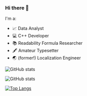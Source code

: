 ### Hi there 👋

I'm a:

- :chart_with_upwards_trend: Data Analyst
- :computer: C++ Developer
- :books: Readability Formula Researcher
- :fountain_pen: Amateur Typesetter
- :earth_asia: (former!) Localization Engineer

![GitHub stats](https://github-readme-stats.vercel.app/api?username=Blake-Madden&show_icons=true&theme=synthwave)

![GitHub stats](https://github-readme-stats.vercel.app/api?username=Blake-Madden&show_icons=true&theme=vue-dark&locale=es)

[![Top Langs](https://github-readme-stats.vercel.app/api/top-langs/?username=Blake-Madden&layout=compact)](https://github.com/Blake-Madden/github-readme-stats)

<!--
**Blake-Madden/Blake-Madden** is a ✨ _special_ ✨ repository because its `README.md` (this file) appears on your GitHub profile.

Here are some ideas to get you started:

- 🔭 I’m currently working on ...
- 🌱 I’m currently learning ...
- 👯 I’m looking to collaborate on ...
- 🤔 I’m looking for help with ...
- 💬 Ask me about ...
- 📫 How to reach me: ...
- 😄 Pronouns: ...
- ⚡ Fun fact: ...
-->
